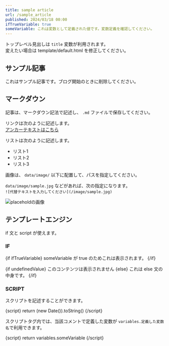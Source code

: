```yaml
---
title: sample article
url: /sample_article
published: 2024/03/18 00:00
ifTrueVariable: true
someVariable: これは変数として定義された値です。変数定義を確認してください。
---
```


トップレベル見出しは `title` 変数が利用されます。  
変えたい場合は template/default.html を修正してください。

## サンプル記事

これはサンプル記事です。ブログ開始のときに削除してください。

## マークダウン

記事は、マークダウン記法で記述し、 `.md` ファイルで保存してください。

リンクは次のように記述します。  
[アンカーテキストはこちら](http://example.com)

リストは次のように記述します。
* リスト1
* リスト2
* リスト3

画像は、 `data/image/` 以下に配置して、パスを指定してください。

`data/image/sample.jpg` などがあれば、次の指定になります。  
`![代替テキストを入力してください](/image/sample.jpg)`

![placeholdの画像](https://placehold.jp/150x150.png)

## テンプレートエンジン

if 文と script が使えます。

### IF

{if ifTrueVariable}
someVariable が true のためこれは表示されます。
{/if}

{if undefinedValue}
このコンテンツは表示されません
{else}
これは else 文の中身です。
{/if}

### SCRIPT

スクリプトを記述することができます。

{script}
return (new Date()).toString()
{/script}

スクリプトタグ内では、当該コメントで定義した変数が `variables.定義した変数名`で利用できます。


{script}
return variables.someVariable
{/script}
